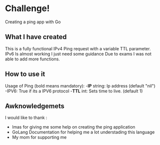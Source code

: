 # Challenge!
Creating a ping app with Go
## What I have created
This is a fully functional IPv4 Ping request with a variable TTL parameter.
IPv6 Is almost working I just need some guidance
Due to exams I was not able to add more functions.
## How to use it 
Usage of Ping (bold means mandatory):
  -**IP** string: Ip address (default "nil")
  -IPV6: True if its a IPV6 protocol
  -**TTL** int: Sets time to live. (default 1)

## Awknowledgemets
I would like to thank :
- lmas for giving me some help on creating the ping application
- GoLang Documentation for helping me a lot understading this language
- My mom for supporting me



